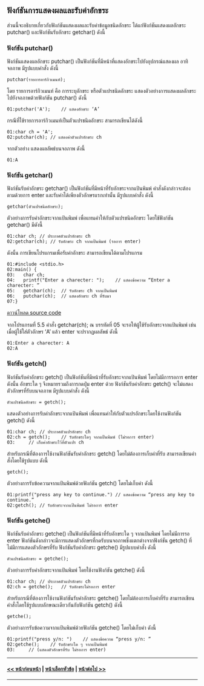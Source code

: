 ## ฟังก์ชันการแสดงผลและรับค่าอักขระ

ส่วนนี้จะอธิบายเกี่ยวกับฟังก์ชันแสดงผลและรับค่าข้อมูลชนิดอักขระ ได้แก่ฟังก์ชันแสดงผลอักขระ putchar() และฟังก์ชันรับอักขระ getchar() ดังนี้

### ฟังก์ชัน putchar()
ฟังก์ชันแสดงผลอักขระ putchar() เป็นฟังก์ชันที่มีหน้าที่แสดงอักขระไปยังอุปกรณ์แสดงผล อาทิ จอภาพ มีรูปแบบคำสั่ง ดังนี้

```
putchar(รายการอาร์กิวเมนท์);
```

โดย รายการอาร์กิวเมนท์ คือ การระบุอักขระ หรือตัวแปรชนิดอักขระ แสดงตัวอย่างการแสดงผลอักขระไปยังจอภาพด้วยฟังก์ชัน putchar() ดังนี้

```
01:putchar('A');	// แสดงอักขระ ‘A’
```

กรณีที่ใช้รายการอาร์กิวเมนท์เป็นตัวแปรชนิดอักขระ สามารถเขียนได้ดังนี้

```
01:char ch = 'A';	
02:putchar(ch);	// แสดงค่าตัวแปรอักขระ ch
```

จากตัวอย่าง แสดงผลลัพธ์บนจอภาพ ดังนี้

```
01:A
```

### ฟังก์ชัน getchar()
ฟังก์ชันรับค่าอักขระ getchar() เป็นฟังก์ชันที่มีหน้าที่รับอักขระจากแป้นพิมพ์ คำสั่งดังกล่าวจะต้องตามด้วยการ enter และรับค่าได้เพียงตัวอักษรแรกเท่านั้น มีรูปแบบคำสั่ง ดังนี้

```
getchar(ตัวแปรชนิดอักขระ);
```

ตัวอย่างการรับค่าอักขระจากแป้นพิมพ์ เพื่อแทนค่าให้กับตัวแปรชนิดอักขระ โดยใช้ฟังก์ชัน getchar() มีดังนี้

```
01:char ch;	// ประกาศตัวแปรอักขระ ch
02:getchar(ch);	// รับอักขระ ch จากแป้นพิมพ์ (รอการ enter)
```

ดังนั้น การเขียนโปรแกรมเพื่อรับค่าอักขระ สามารถเขียนได้ตามโปรแกรม

```
01:#include <stdio.h>
02:main() {     
03:   char ch;
04:   printf("Enter a charecter: ");	// แสดงข้อความ “Enter a charecter: ”
05:   getchar(ch);	// รับอักขระ ch จากแป้นพิมพ์
06:   putchar(ch);	// แสดงอักขระ ch ที่รับมา
07:}	
```
[ดาวน์โหลด source code](src/ch05_05.cpp) 

จากโปรแกรมที่ 5.5 คำสั่ง getchar(ch); ณ บรรทัดที่ 05 จะรอให้ผู้ใช้รับอักขระจากแป้นพิมพ์ เช่น เมื่อผู้ใช้ใส่ตัวอักษร ‘A’ แล้ว enter จะปรากฏผลลัพธ์ ดังนี้

```
01:Enter a charecter: A
02:A
```

### ฟังก์ชัน getch()
ฟังก์ชันรับค่าอักขระ getch() เป็นฟังก์ชันที่มีหน้าที่รับอักขระจากแป้นพิมพ์ โดยไม่มีการรอการ enter ดังนั้น อักขระใด ๆ จึงหมายรวมถึงการกดปุ่ม enter ด้วย ฟังก์ชันรับค่าอักขระ getch() จะไม่แสดงตัวอักษรที่รับบนจอภาพ มีรูปแบบคำสั่ง ดังนี้

```
ตัวแปรชนิดอักขระ = getch();
```

แสดงตัวอย่างการรับค่าอักขระจากแป้นพิมพ์ เพื่อแทนค่าให้กับตัวแปรอักขระโดยใช้งานฟังก์ชัน getch() ดังนี้

```
01:char ch;	// ประกาศตัวแปรอักขระ ch
02:ch = getch();	// รับอักขระใดๆ จากแป้นพิมพ์ (ไม่รอการ enter)
03:     // เก็บค่าอักขระไว้ที่ตัวแปร ch
```

สำหรับกรณีที่ต้องการใช้งานฟังก์ชันรับค่าอักขระ getch() โดยไม่ต้องการเก็บค่าที่รับ สามารถเขียนคำสั่งโดยใช้รูปแบบ ดังนี้

```
getch();
```

ตัวอย่างการรับข้อความจากแป้นพิมพ์ด้วยฟังก์ชัน getch() โดยไม่เก็บค่า ดังนี้

```
01:printf("press any key to continue.")	// แสดงข้อความ “press any key to continue.”
02:getch();	// รับอักขระจากแป้นพิมพ์ ไม่รอการ enter
```

### ฟังก์ชัน getche()
ฟังก์ชันรับค่าอักขระ getche() เป็นฟังก์ชันที่มีหน้าที่รับอักขระใด ๆ จากแป้นพิมพ์ โดยไม่มีการรอ enter ฟังก์ชันดังกล่าวจะมีการแสดงตัวอักษรที่กดรับบนจอภาพซึ่งแตกต่างจากฟังก์ชัน getch() ที่ไม่มีการแสดงตัวอักษรที่รับ ฟังก์ชันรับค่าอักขระ getche() มีรูปแบบคำสั่ง ดังนี้

```
ตัวแปรชนิดอักขระ = getche();
```

ตัวอย่างการรับค่าอักขระจากแป้นพิมพ์ โดยใช้งานฟังก์ชัน getche() ดังนี้

```
01:char ch;	// ประกาศตัวแปรอักขระ ch
02:ch = getche();	// รับอักขระไม่รอการ enter
```

สำหรับกรณีที่ต้องการใช้งานฟังก์ชันรับค่าอักขระ getche() โดยไม่ต้องการเก็บค่าที่รับ สามารถเขียนคำสั่งโดยใช้รูปแบบลักษณะเดียวกันกับฟังก์ชัน getch() ดังนี้

```
getche();
```

ตัวอย่างการรับข้อความจากแป้นพิมพ์ด้วยฟังก์ชัน getche() โดยไม่เก็บค่า ดังนี้

```
01:printf("press y/n: ")	// แสดงข้อความ “press y/n: ”
02:getche();	// รับอักขระใด ๆ จากแป้นพิมพ์ 
03:     // (แสดงตัวอักษรที่รับ ไม่รอการ enter)
```
---
#### [<< หน้าก่อนหน้า](0503.md) | [หน้าเลือกหัวข้อ](README.md) | [หน้าต่อไป >>](0505.md)
---
